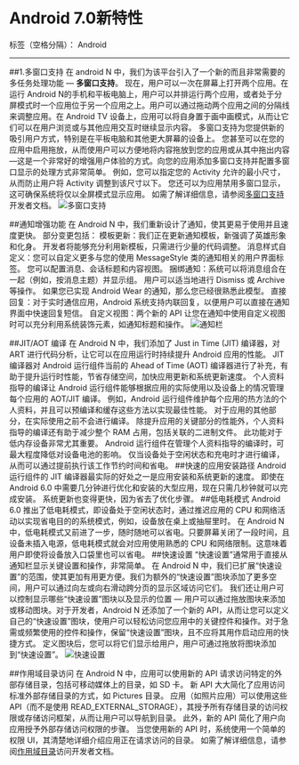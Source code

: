 # Android 7.0新特性

标签（空格分隔）： Android

---

##1.多窗口支持
在 android N 中，我们为该平台引入了一个新的而且非常需要的多任务处理功能 — **多窗口支持**。
现在，用户可以一次在屏幕上打开两个应用。在运行 Android N的手机和平板电脑上，用户可以并排运行两个应用，或者处于分屏模式时一个应用位于另一个应用之上。用户可以通过拖动两个应用之间的分隔线来调整应用。在 Android TV 设备上，应用可以将自身置于画中画模式，从而让它们可以在用户浏览或与其他应用交互时继续显示内容。
多窗口支持为您提供新的吸引用户方式，特别是在平板电脑和其他更大屏幕的设备上。 您甚至可以在您的应用中启用拖放，从而使用户可以方便地将内容拖放到您的应用或从其中拖出内容—这是一个非常好的增强用户体验的方式。向您的应用添加多窗口支持并配置多窗口显示的处理方式非常简单。 例如，您可以指定您的 Activity 允许的最小尺寸，从而防止用户将 Activity 调整到该尺寸以下。 您还可以为应用禁用多窗口显示，这可确保系统将仅以全屏模式显示应用。
如需了解详细信息，请参阅[多窗口支持][1]开发者文档。
![多窗口支持][2]


##通知增强功能
在 Android N 中，我们重新设计了通知，使其更易于使用并且速度更快。 部分变更包括：
模板更新：我们正在更新通知模板，新强调了英雄形象和化身。 开发者将能够充分利用新模板，只需进行少量的代码调整。
消息样式自定义：您可以自定义更多与您的使用 MessageStyle 类的通知相关的用户界面标签。 您可以配置消息、会话标题和内容视图。
捆绑通知：系统可以将消息组合在一起（例如，按消息主题）并显示组。 用户可以适当地进行 Dismiss 或 Archive 等操作。 如果您已实现 Android Wear 的通知，那么您已经很熟悉此模型。
直接回复：对于实时通信应用，Android 系统支持内联回复，以便用户可以直接在通知界面中快速回复短信。
自定义视图：两个新的 API 让您在通知中使用自定义视图时可以充分利用系统装饰元素，如通知标题和操作。
![通知栏][3]


##JIT/AOT 编译
在 Android N 中，我们添加了 Just in Time (JIT) 编译器，对 ART 进行代码分析，让它可以在应用运行时持续提升 Android 应用的性能。 JIT 编译器对 Android 运行组件当前的 Ahead of Time (AOT) 编译器进行了补充，有助于提升运行时性能，节省存储空间，加快应用更新和系统更新速度。
个人资料指导的编译让 Android 运行组件能够根据应用的实际使用以及设备上的情况管理每个应用的 AOT/JIT 编译。 例如，Android 运行组件维护每个应用的热方法的个人资料，并且可以预编译和缓存这些方法以实现最佳性能。 对于应用的其他部分，在实际使用之前不会进行编译。
除提升应用的关键部分的性能外，个人资料指导的编译还有助于减少整个 RAM 占用，包括关联的二进制文件。 此功能对于低内存设备非常尤其重要。
Android 运行组件在管理个人资料指导的编译时，可最大程度降低对设备电池的影响。 仅当设备处于空闲状态和充电时才进行编译，从而可以通过提前执行该工作节约时间和省电。
##快速的应用安装路径
Android 运行组件的 JIT 编译器最实际的好处之一是应用安装和系统更新的速度。 即使在 Android 6.0 中需要几分钟进行优化和安装的大型应用，现在只需几秒钟就可以完成安装。 系统更新也变得更快，因为省去了优化步骤。
##低电耗模式
Android 6.0 推出了低电耗模式，即设备处于空闲状态时，通过推迟应用的 CPU 和网络活动以实现省电目的的系统模式，例如，设备放在桌上或抽屉里时。
在 Android N 中，低电耗模式又前进了一步，随时随地可以省电。只要屏幕关闭了一段时间，且设备未插入电源，低电耗模式就会对应用使用熟悉的 CPU 和网络限制。这意味着用户即使将设备放入口袋里也可以省电。
##快速设置
“快速设置”通常用于直接从通知栏显示关键设置和操作，非常简单。 在 Android N 中，我们已扩展“快速设置”的范围，使其更加有用更方便。我们为额外的“快速设置”图块添加了更多空间，用户可以通过向左或向右滑动跨分页的显示区域访问它们。 我们还让用户可以控制显示哪些“快速设置”图块以及显示的位置 — 用户可以通过拖放图块来添加或移动图块。对于开发者，Android N 还添加了一个新的 API，从而让您可以定义自己的“快速设置”图块，使用户可以轻松访问您应用中的关键控件和操作。对于急需或频繁使用的控件和操作，保留“快速设置”图块，且不应将其用作启动应用的快捷方式。
定义图块后，您可以将它们显示给用户，用户可通过拖放将图块添加到“快速设置”。
![快速设置][4]


  ##作用域目录访问
  在 Android N 中，应用可以使用新的 API 请求访问特定的外部存储目录，包括可移动媒体上的目录，如 SD 卡。 新 API 大大简化了应用访问标准外部存储目录的方式，如 Pictures 目录。 应用（如照片应用）可以使用这些 API（而不是使用 READ_EXTERNAL_STORAGE），其授予所有存储目录的访问权限或存储访问框架，从而让用户可以导航到目录。
此外，新的 API 简化了用户向应用授予外部存储访问权限的步骤。 当您使用新的 API 时，系统使用一个简单的权限 UI，其清楚地详细介绍应用正在请求访问的目录。
如需了解详细信息，请参阅[作用域目录][5]访问开发者文档。


  [1]: https://developer.android.com/preview/features/multi-window.html
  [2]: http://img.blog.csdn.net/20160902143955369?watermark/2/text/aHR0cDovL2Jsb2cuY3Nkbi5uZXQv/font/5a6L5L2T/fontsize/400/fill/I0JBQkFCMA==/dissolve/70/gravity/Center
  [3]: http://img.blog.csdn.net/20160902144019944?watermark/2/text/aHR0cDovL2Jsb2cuY3Nkbi5uZXQv/font/5a6L5L2T/fontsize/400/fill/I0JBQkFCMA==/dissolve/70/gravity/Center
  [4]: http://img.blog.csdn.net/20160902144326507?watermark/2/text/aHR0cDovL2Jsb2cuY3Nkbi5uZXQv/font/5a6L5L2T/fontsize/400/fill/I0JBQkFCMA==/dissolve/70/gravity/Center
  [5]: https://developer.android.com/preview/features/scoped-folder-access.html
